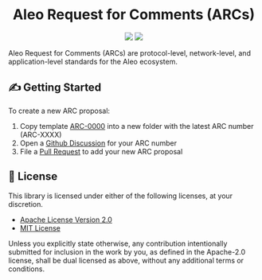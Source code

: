 <h1 align="center">Aleo Request for Comments (ARCs)</h1>

<p align="center">
    <a href="https://github.com/AleoHQ/ARCs/actions"><img src="https://github.com/AleoHQ/ARCs/workflows/CI/badge.svg"></a>
    <a href="https://discord.gg/wURR8A7vEe"><img src="https://img.shields.io/discord/700454073459015690?logo=discord"/></a>
</p>

Aleo Request for  Comments (ARCs) are protocol-level, network-level, and application-level standards for the Aleo ecosystem.

## ✍️ Getting Started

To create a new ARC proposal:
1. Copy template [ARC-0000](./arc-0000) into a new folder with the latest ARC number (ARC-XXXX)
2. Open a [Github Discussion](https://github.com/AleoHQ/ARCs/discussions/categories/arcs) for your ARC number
3. File a [Pull Request](https://github.com/AleoHQ/ARCs/pulls) to add your new ARC proposal

## 📜 License

This library is licensed under either of the following licenses, at your discretion.

 * [Apache License Version 2.0](LICENSE-APACHE)
 * [MIT License](LICENSE-MIT)

Unless you explicitly state otherwise, any contribution intentionally submitted for inclusion in the work by you,
as defined in the Apache-2.0 license, shall be dual licensed as above, without any additional terms or conditions.

[rfcs]: https://en.wikipedia.org/wiki/Request_for_Comments
[contact]: mailto:support@aleo.org

